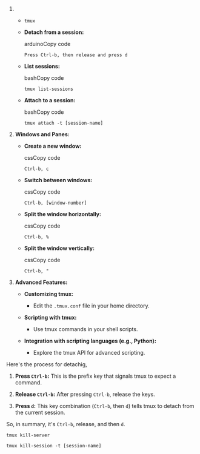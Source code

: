 
1.  -   `tmux` 
        
    -   **Detach from a session:**
        
        arduinoCopy code
        
        `Press Ctrl-b, then release and press d` 
        
    -   **List sessions:**
        
        bashCopy code
        
        `tmux list-sessions` 
        
    -   **Attach to a session:**
        
        bashCopy code
        
        `tmux attach -t [session-name]` 
        
2.  **Windows and Panes:**
    
    -   **Create a new window:**
        
        cssCopy code
        
        `Ctrl-b, c` 
        
    -   **Switch between windows:**
        
        cssCopy code
        
        `Ctrl-b, [window-number]` 
        
    -   **Split the window horizontally:**
        
        cssCopy code
        
        `Ctrl-b, %` 
        
    -   **Split the window vertically:**
        
        cssCopy code
        
        `Ctrl-b, "` 
        
3.  **Advanced Features:**
    
    -   **Customizing tmux:**
        
        -   Edit the `.tmux.conf` file in your home directory.
    -   **Scripting with tmux:**
        
        -   Use tmux commands in your shell scripts.
    -   **Integration with scripting languages (e.g., Python):**
        
        -   Explore the tmux API for advanced scripting.

Here's the process for detachig, 

1.  **Press `Ctrl-b`:** This is the prefix key that signals tmux to expect a command.
    
2.  **Release `Ctrl-b`:** After pressing `Ctrl-b`, release the keys.
    
3.  **Press `d`:** This key combination (`Ctrl-b`, then `d`) tells tmux to detach from the current session.
    

So, in summary, it's `Ctrl-b`, release, and then `d`.

`tmux kill-server` 


`tmux kill-session -t [session-name]`
